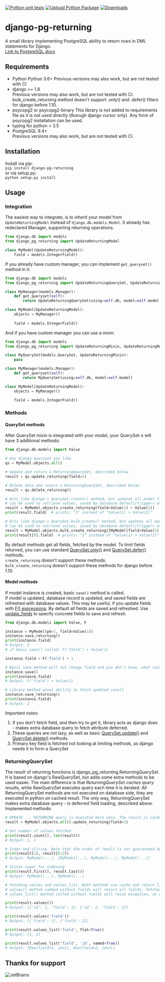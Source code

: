 [![Python unit tests](https://github.com/M1ha-Shvn/django-pg-returning/actions/workflows/python-tests.yml/badge.svg)](https://github.com/M1ha-Shvn/django-pg-returning/actions/workflows/python-tests.yml)  [![Upload Python Package](https://github.com/M1ha-Shvn/django-pg-returning/actions/workflows/python-publish.yml/badge.svg)](https://github.com/M1ha-Shvn/django-pg-returning/actions/workflows/python-publish.yml) [![Downloads](https://pepy.tech/badge/django-pg-returning/month)](https://pepy.tech/project/django-pg-returning)

# django-pg-returning
A small library implementing PostgreSQL ability to return rows in DML statements for Django.  
[Link to PostgreSQL docs](https://www.postgresql.org/docs/10/static/sql-update.html)

## <a name="requirements">Requirements</a>
* Python Python 3.6+
 Previous versions may also work, but are not tested with CI  
* django >= 1.8  
  Previous versions may also work, but are not tested with CI.   
  bulk_create_returning method doesn't support .only() and .defer() filters for django before 1.10.
* psycopg2 or psycopg2-binary
  This library is not added to requirements file as it is not used directly (thorugh django cursor only).
  Any form of psycopg2 installation can be used.  
* typing for python < 3.5
* PostgreSQL 9.4+   
  Previous versions may also work, but are not tested with CI.  

## <a name="installation">Installation</a>
Install via pip:  
`pip install django-pg-returning`    
or via setup.py:  
`python setup.py install`

## <a name="usage">Usage</a>

### <a name="integration">Integration</a>
The easiest way to integrate, is to inherit your model from `UpdateReturningModel` instead of `django.db.models.Model`.
It already has redeclared Manager, supporting returning operations.
```python
from django.db import models
from django_pg_returning import UpdateReturningModel

class MyModel(UpdateReturningModel):   
    field = models.IntegerField()
```

If you already have custom manager, you can implement `get_queryset()` method in it:
```python
from django.db import models
from django_pg_returning import UpdateReturningQuerySet, UpdateReturningModel

class MyManager(models.Manager):
    def get_queryset(self):
        return UpdateReturningQuerySet(using=self.db, model=self.model)

class MyModel(UpdateReturningModel):
    objects = MyManager()
    
    field = models.IntegerField()
```

And if you have custom manager you can use a mixin:
```python
from django.db import models
from django_pg_returning import UpdateReturningMixin, UpdateReturningModel

class MyQuerySet(models.QuerySet, UpdateReturningMixin):
    pass

class MyManager(models.Manager):
    def get_queryset(self):
        return MyQuerySet(using=self.db, model=self.model)

class MyModel(UpdateReturningModel):
    objects = MyManager()
    
    field = models.IntegerField()
```

### <a name="methods">Methods</a>
#### <a name="queryset_methods">QuerySet methods</a>
After QuerySet mixin is integrated with your model, your QuerySet-s will have 3 additional methods:
```python
from django.db.models import Value

# Any django queryset you like
qs = MyModel.objects.all()

# Update and return a ReturningQuerySet, described below
result = qs.update_returning(field=1)

# Delete data and return a ReturningQuerySet, described below
result = qs.delete_returning()

# Acts like django's QuerySet.create() method, but updates all model fields to values stored in database
# Can be used to retrieve values, saved by database default/triggers etc.
result = MyModel.objects.create_returning(field=Value(1) + Value(2))
print(result.field)  # prints: "3" instead of "Value(1) + Value(2)"

# Acts like django's QuerySet.bulk_create() method, but updates all model fields to values stored in database
# Can be used to retrieve values, saved by database default/triggers etc.
result = MyModel.objects.bulk_create_returning([MyModel(field=Value(1) + Value(2))])
print(result[0].field)  # prints: "3" instead of "Value(1) + Value(2)"
```
By default methods get all fields, fetched by the model. 
To limit fields returned, you can use standard 
[QuerySet.only()](https://docs.djangoproject.com/en/2.0/ref/models/querysets/#django.db.models.query.QuerySet.only) 
and 
[QuerySet.defer()](https://docs.djangoproject.com/en/2.0/ref/models/querysets/#defer) methods.  
`create_returning` doesn't support these methods.  
`bulk_create_returning` doesn't support these methods for django before 1.10.  


#### <a name="model_methods">Model methods</a>
If model instance is created, basic `save()` method is called.  
If model is updated, database record is updated, and saved fields are refreshed with database values.
This may be useful, if you update fields with [F() expressions](https://docs.djangoproject.com/en/2.1/ref/models/expressions/#f-expressions).
By default all fields are saved and refreshed. 
Use [update_fields](https://docs.djangoproject.com/en/2.1/ref/models/instances/#specifying-which-fields-to-save) to specify concrete fields to save and refresh.
```python
from django.db.models import Value, F

instance = MyModel(pk=1, field=Value(1))
instance.save_returning()
print(instance.field)
# Output: 2 
# if basic save() called: F('field') + Value(1)

instance.field = F('field') + 1

# Basic save method will not change field and you don't know, what value is in database
instance.save()
print(instance.field)
# Output: F('field') + Value(1)

# Library method gives ability to fetch updated result 
instance.save_returning()
print(instance.field)
# Output: 2
```

*Important notes*:
1) If you don't fetch field, and then try to get it, 
library acts as django does - makes extra database query to fetch attribute deferred.  
2) These queries are not lazy, as well as basic 
[QuerySet.update()](https://docs.djangoproject.com/en/2.0/ref/models/querysets/#update) 
and 
[QuerySet.delete()](https://docs.djangoproject.com/en/2.0/ref/models/querysets/#delete) 
methods.  
3) Primary key field is fetched not looking at limiting methods, as django needs it to form a QuerySet

### <a name="returning_queryset">ReturningQuerySet</a>
The result of returning functions is django_pg_returning.ReturningQuerySet. 
It is based on django's RawQuerySet, but adds some extra methods to be used easier.
The main difference is that *ReturningQuerySet caches query results*,
 while RawQuerySet executes query each time it is iterated.
All ReturningQuerySet methods are not executed on database side, they are executed in python on cached result.
The only way, ReturningQuerySet makes extra database query - is deferred field loading, described above.
Implemented methods:
```python
# UPDATE ... RETURNING query is executed here once. The result is cached.
result = MyModel.objects.all().update_returning(field=1)

# Get number of values fetched
print(result.count(), len(result))
# Output: 1, 1

# Index and slicing. Note that the order of result is not guaranteed by the database.
print(result[1], result[0:2])
# Output: MyModel(...), [MyModel(...), MyModel(...), MyModel(...)]

# Sintax sugar for indexing
print(result.first(), result.last())
# Output: MyModel(...), MyModel(...)

# Fetching values and values_list. Both methods use cache and return lists, not ValuesQuerySet like django does.
# values() method cakked without fields will return all fields, fetched in returning method.
# values_list() method called without fields will raise exception, as order or fields in result tuple is not obvious.

print(result.values())
# Output: [{'id': 1, 'field': 1}, {'id': 2, 'field': 2}]

print(result.values('field'))
# Output: [{'field': 1}, {'field': 2}]

print(result.values_list('field', flat=True))
# Output: [1, 2]

print(result.values_list('field', 'id', named=True))
# Output: [Row(field=1, id=1), Row(field=2, id=2)]
```

## Thanks for support
![JetBrains](https://opt-819215.ssl.1c-bitrix-cdn.ru/upload/resize_cache/iblock/285/198_208_140cd750bba9870f18aada2478b24840a/2854e262418789c194fcaa4427f1db05.png "JetBrains")
